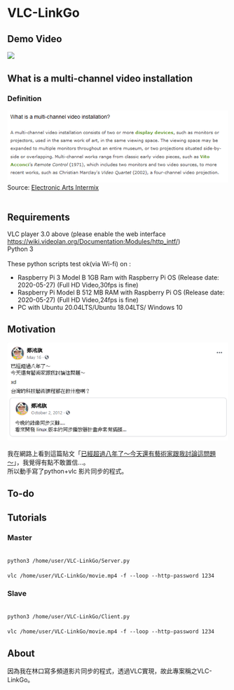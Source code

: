 # VLC-LinkGo
## Demo Video
[![](http://img.youtube.com/vi/lGw4BSwcrNU/0.jpg)](http://www.youtube.com/watch?v=lGw4BSwcrNU "")
## What is a multi-channel video installation
### Definition
![What is a multi-channel video installation](/Snapshots/what_is_a_multi-channel_video_installation.png)<br />
Source: [Electronic Arts Intermix](https://www.eai.org/resourceguide/exhibition/installation/basicquestions.html#QUESTION2)<br />
<br />
## Requirements
VLC player 3.0 above (please enable the web interface https://wiki.videolan.org/Documentation:Modules/http_intf/)<br />
Python 3
<br />
<br />
These python scripts test ok(via Wi-fi) on : <br />
* Raspberry Pi 3 Model B 1GB Ram with Raspberry Pi OS (Release date: 2020-05-27) (Full HD Video,30fps is fine)
* Raspberry Pi Model B 512 MB RAM with Raspberry Pi OS (Release date: 2020-05-27) (Full HD Video,24fps is fine)
* PC with Ubuntu 20.04LTS/Ubuntu 18.04LTS/ Windows 10

## Motivation
![已經超過八年了～今天還有藝術家跟我討論這問題～](/Snapshots/Snapshot_theReasonOfDoingThis.png)<br />
<br />
我在網路上看到這篇貼文「[已經超過八年了～今天還有藝術家跟我討論這問題～](https://www.facebook.com/honki/posts/10157377229111375)」，我覺得有點不敢置信...。<br />
所以動手寫了python+vlc 影片同步的程式。<br />

## To-do

## Tutorials
### Master
<code>
python3 /home/user/VLC-LinkGo/Server.py
</code>

<code>
vlc /home/user/VLC-LinkGo/movie.mp4 -f --loop --http-password 1234
</code>

### Slave

<code>
python3 /home/user/VLC-LinkGo/Client.py
</code>

<code>
vlc /home/user/VLC-LinkGo/movie.mp4 -f --loop --http-password 1234
</code>

## About
因為我在林口寫多頻道影片同步的程式，透過VLC實現，故此專案稱之VLC-LinkGo。
